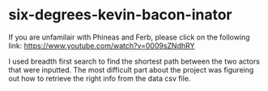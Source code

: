 # six-degrees-kevin-bacon-inator

If you are unfamilair with Phineas and Ferb, please click on the following link: https://www.youtube.com/watch?v=0009sZNdhRY

I used breadth first search to find the shortest path between the two actors that were inputted. The most difficult part about the project was figureing out how to retrieve the right info from the data csv file. 
